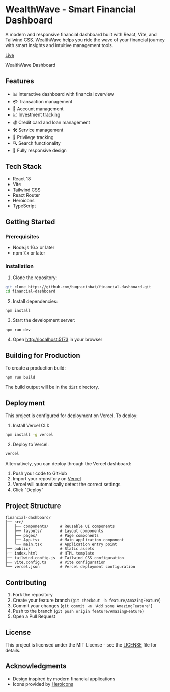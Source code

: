 # WealthWave - Smart Financial Dashboard

A modern and responsive financial dashboard built with React, Vite, and Tailwind CSS. WealthWave helps you ride the wave of your financial journey with smart insights and intuitive management tools.

[Live](https://financial-dashboard-one-theta.vercel.app/)

WealthWave Dashboard

## Features

- 📊 Interactive dashboard with financial overview
- 💳 Transaction management
- 👤 Account management
- 📈 Investment tracking
- 💰 Credit card and loan management
- 🛠 Service management
- 🎯 Privilege tracking
- 🔍 Search functionality
- 📱 Fully responsive design

## Tech Stack

- React 18
- Vite
- Tailwind CSS
- React Router
- Heroicons
- TypeScript

## Getting Started

### Prerequisites

- Node.js 16.x or later
- npm 7.x or later

### Installation

1. Clone the repository:

```bash
git clone https://github.com/bugracinbat/financial-dashboard.git
cd financial-dashboard
```

2. Install dependencies:

```bash
npm install
```

3. Start the development server:

```bash
npm run dev
```

4. Open [http://localhost:5173](http://localhost:5173) in your browser

## Building for Production

To create a production build:

```bash
npm run build
```

The build output will be in the `dist` directory.

## Deployment

This project is configured for deployment on Vercel. To deploy:

1. Install Vercel CLI:

```bash
npm install -g vercel
```

2. Deploy to Vercel:

```bash
vercel
```

Alternatively, you can deploy through the Vercel dashboard:

1. Push your code to GitHub
2. Import your repository on [Vercel](https://vercel.com)
3. Vercel will automatically detect the correct settings
4. Click "Deploy"

## Project Structure

```
financial-dashboard/
├── src/
│   ├── components/     # Reusable UI components
│   ├── layouts/        # Layout components
│   ├── pages/          # Page components
│   ├── App.tsx         # Main application component
│   └── main.tsx        # Application entry point
├── public/             # Static assets
├── index.html          # HTML template
├── tailwind.config.js  # Tailwind CSS configuration
├── vite.config.ts      # Vite configuration
└── vercel.json         # Vercel deployment configuration
```

## Contributing

1. Fork the repository
2. Create your feature branch (`git checkout -b feature/AmazingFeature`)
3. Commit your changes (`git commit -m 'Add some AmazingFeature'`)
4. Push to the branch (`git push origin feature/AmazingFeature`)
5. Open a Pull Request

## License

This project is licensed under the MIT License - see the [LICENSE](LICENSE) file for details.

## Acknowledgments

- Design inspired by modern financial applications
- Icons provided by [Heroicons](https://heroicons.com/)
